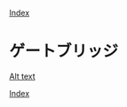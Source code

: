 [Index](../index.md)

# ゲートブリッジ

[Alt text](D365基本操作フロー_2023-07-22.xlsx0230205_032630942.jpg)


[Index](../index.md)
